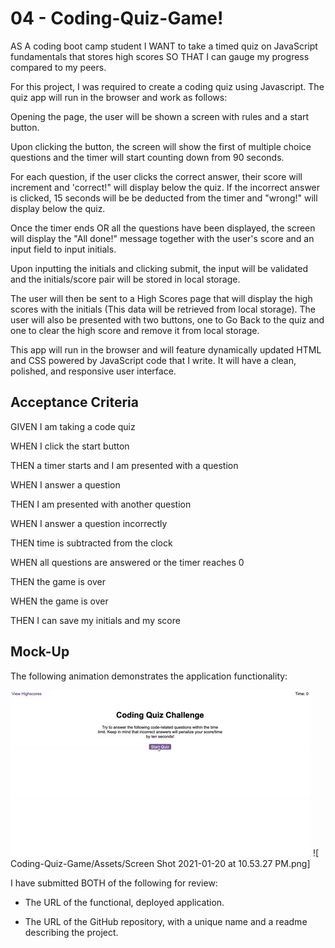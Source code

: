 # 04 - Coding-Quiz-Game!

AS A coding boot camp student
I WANT to take a timed quiz on JavaScript fundamentals that stores high scores
SO THAT I can gauge my progress compared to my peers.

For this project, I was required to create a coding quiz using Javascript. The quiz app will run in the browser and work as follows:

Opening the page, the user will be shown a screen with rules and a start button.

Upon clicking the button, the screen will show the first of multiple choice questions and the timer will start counting down from 90 seconds.

For each question, if the user clicks the correct answer, their score will increment and 'correct!" will display below the quiz. If the incorrect answer is clicked, 15 seconds will be be deducted from the timer and "wrong!" will display below the quiz.

Once the timer ends OR all the questions have been displayed, the screen will display the "All done!" message together with the user's score and an input field to input initials.

Upon inputting the initials and clicking submit, the input will be validated and the initials/score pair will be stored in local storage.

The user will then be sent to a High Scores page that will display the high scores with the initials (This data will be retrieved from local storage). The user will also be presented with two buttons, one to Go Back to the quiz and one to clear the high score and remove it from local storage.

This app will run in the browser and will feature dynamically updated HTML and CSS powered by JavaScript code that I write. It will have a clean, polished, and responsive user interface. 

## Acceptance Criteria

GIVEN I am taking a code quiz

WHEN I click the start button

THEN a timer starts and I am presented with a question

WHEN I answer a question

THEN I am presented with another question

WHEN I answer a question incorrectly

THEN time is subtracted from the clock

WHEN all questions are answered or the timer reaches 0

THEN the game is over

WHEN the game is over

THEN I can save my initials and my score

## Mock-Up

The following animation demonstrates the application functionality:

![A user clicks through an interactive coding quiz, then enters initials to save the high score before resetting and starting over.](./Assets/04-web-apis-homework-demo.gif)
![ Coding-Quiz-Game/Assets/Screen Shot 2021-01-20 at 10.53.27 PM.png]

I have submitted BOTH of the following for review:

* The URL of the functional, deployed application.

* The URL of the GitHub repository, with a unique name and a readme describing the project.
